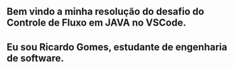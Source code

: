 ## Bem vindo a minha resolução do desafio do Controle de Fluxo em JAVA no VSCode.

## Eu sou Ricardo Gomes, estudante de engenharia de software.